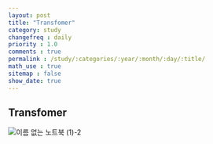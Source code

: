 ```yaml
---
layout: post
title: "Transfomer"
category: study
changefreq : daily
priority : 1.0
comments : true
permalink : /study/:categories/:year/:month/:day/:title/
math_use : true
sitemap : false
show_date: true
---
```


## Transfomer

![이름 없는 노트북 (1)-2](https://user-images.githubusercontent.com/85778937/126676123-dcd4c269-d793-4886-b1b3-d24d67cb0107.jpg)


